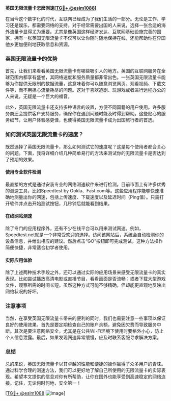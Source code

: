 **英国无限流量卡怎麽測速[[TG💪+ @esim1088](https://t.me/s/esim1088)]**

在当今这个数字化的时代，互联网已经成为了我们生活的一部分。无论是工作、学习还是娱乐，都需要网络的支持。对于经常需要出国的人来说，选择一张合适的海外流量卡显得尤为重要。尤其是像英国这样经济发达、互联网基础设施完善的国家，拥有一张英国无限流量卡不仅可以让你随时随地保持在线，还能帮助你在异国他乡更加便利地获取信息和资源。

### 英国无限流量卡的优势

首先，让我们来看看英国无限流量卡有哪些吸引人的地方。英国的互联网服务在全球范围内都享有盛誉，其网络速度和服务质量都非常出色。一张英国无限流量卡能够为你提供无限制的数据流量，这意味着你可以随意浏览网页、观看视频、下载文件等，而不用担心流量耗尽的问题。这对于喜欢追剧、玩游戏或者进行远程办公的人来说，无疑是一个巨大的福音。

此外，英国无限流量卡还支持多种语言的设置，方便不同国籍的用户使用。许多服务商还会提供客户支持服务，确保你在遇到问题时能及时得到帮助。这些贴心的服务细节，让用户体验感更佳，也使得英国无限流量卡成为出国旅行者的首选。

### 如何测试英国无限流量卡的速度？

既然选择了英国无限流量卡，那么如何测试它的速度呢？这是每个使用者都会关心的问题。下面，我将详细介绍几种简单易行的方法来测试你的无限流量卡是否达到了预期的效果。

#### 使用专业软件检测

最直接的方式是通过安装专业的网络测速软件来进行检测。目前市面上有许多优秀的测速工具，比如Speedtest by Ookla、Fast.com等。这些应用程序能够快速准确地测量出你的网速，包括上传速度、下载速度以及延迟时间（Ping值）。只需打开软件并点击开始测试按钮，几秒钟后就能看到结果。

#### 在线网站测速

除了专门的应用程序外，还有不少在线平台可以用来测试网速。例如，Speedtest.net就是一个非常受欢迎的选择。访问该网站后，系统会自动检测你的设备信息，并给出相应的建议。然后点击“GO”按钮即可完成测试。这种方法操作简便快捷，非常适合初学者使用。

#### 实际应用体验

除了上述两种技术手段之外，还可以通过实际的应用场景来感受无限流量卡的真实表现。比如尝试播放高清电影或直播节目，看看画面是否流畅；或者下载大型游戏文件，观察所需的时间长短。虽然这种方式可能不够精确，但却能更直观地反映出网络状况的好坏。

### 注意事项

当然，在享受英国无限流量卡带来的便利的同时，我们也需要注意一些事项以保证良好的使用效果。首先是要定期检查自己的账户余额，避免因欠费而导致服务中断。其次是要注意网络安全，尤其是在公共Wi-Fi环境下使用时要格外小心，防止个人信息泄露。最后，如果发现网速异常缓慢，应及时联系客服寻求解决方案。

### 总结

总的来说，英国无限流量卡以其卓越的性能和便捷的操作赢得了众多用户的青睐。通过科学合理的测速方法，我们可以更好地了解自己所使用的无限流量卡的实际表现。希望本文提供的信息对你有所帮助，让你在国外也能享受到高速稳定的网络连接。记住，无论何时何地，安全第一！

[[TG💪+ @esim1088](https://t.me/s/esim1088) ![Image](https://i.postimg.cc/4NQfJmqS/Snipaste-2025-05-13-00-14-12.png)]
